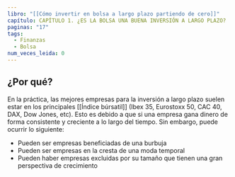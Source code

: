 ```yaml
---
libro: "[[Cómo invertir en bolsa a largo plazo partiendo de cero]]"
capítulo: CAPÍTULO 1. ¿ES LA BOLSA UNA BUENA INVERSIÓN A LARGO PLAZO?
paginas: "17"
tags:
  - Finanzas
  - Bolsa
num_veces_leida: 0
---
```

## ¿Por qué?

En la práctica, las mejores empresas para la inversión a largo plazo suelen estar en los principales [[Índice búrsatil]] (Ibex 35, Eurostoxx 50, CAC 40, DAX, Dow Jones, etc). Esto es debido a que si una empresa gana dinero de forma consistente y creciente a lo largo del tiempo. 
Sin embargo, puede ocurrir lo siguiente: 

* Pueden ser empresas beneficiadas de una burbuja
* Pueden ser empresas en la cresta de una moda temporal
* Pueden haber empresas excluidas por su tamaño que tienen una gran perspectiva de crecimiento
